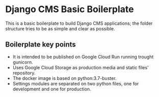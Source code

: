 # Django CMS Basic Boilerplate

This is a basic boilerplate to build Django CMS applications; the folder structure tries to be as simple and clear as possible.

## Boilerplate key points

- It is intended to be published on Google Cloud Run running trought gunicorn.
- Uses Google Cloud Storage as production media and static files' repository.
- The docker image is based on python:3.7-buster.
- Settings modules are separated on two python files, one for development and one for production.
